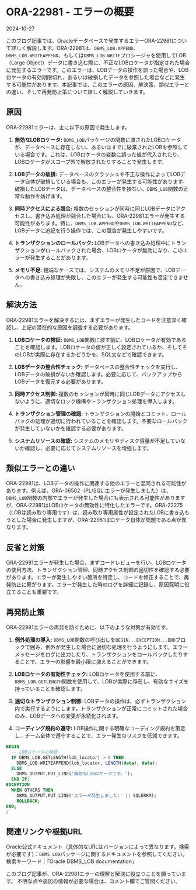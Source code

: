 # ORA-22981 - エラーの概要
2024-10-27

このブログ記事では、Oracleデータベースで発生するエラーORA-22981について詳しく解説します。ORA-22981は、`DBMS_LOB.APPEND`、`DBMS_LOB.WRITEAPPEND`、もしくは`DBMS_LOB.WRITE`プロシージャを使用してLOB（Large Object）データに書き込む際に、不正なLOBロケータが指定された場合に発生するエラーです。このエラーは、LOBデータの操作を誤った場合や、LOBロケータの有効期限切れ、あるいは破損したデータを参照した場合などに発生する可能性があります。本記事では、このエラーの原因、解決策、類似エラーとの違い、そして再発防止策について詳しく解説していきます。


## 原因

ORA-22981エラーは、主に以下の原因で発生します。

1. **無効なLOBロケータ:**  `DBMS_LOB`パッケージの関数に渡されたLOBロケータが、データベースに存在しない、あるいはすでに破棄されたLOBを参照している場合です。これは、LOBロケータの変数に誤った値が代入されたり、LOBロケータがスコープ外で解放されたりすることで発生します。

2. **LOBデータの破損:** データベースのクラッシュや不正な操作によってLOBデータ自体が破損している場合も、このエラーが発生する可能性があります。破損したLOBデータは、データベースの整合性を損ない、`DBMS_LOB`関数の正常な動作を妨げます。

3. **同時アクセスによる競合:** 複数のセッションが同時に同じLOBデータにアクセスし、書き込み処理が競合した場合にも、ORA-22981エラーが発生する可能性があります。特に、`DBMS_LOB.APPEND`や`DBMS_LOB.WRITEAPPEND`など、LOBデータに追記を行う操作では、この競合が発生しやすいです。

4. **トランザクションのロールバック:** LOBデータへの書き込み処理中にトランザクションがロールバックされた場合、LOBロケータが無効になり、このエラーが発生することがあります。

5. **メモリ不足:** 極端なケースでは、システムのメモリ不足が原因で、LOBデータへの書き込み処理が失敗し、このエラーが発生する可能性も否定できません。


## 解決方法

ORA-22981エラーを解決するには、まずエラーが発生したコードを注意深く確認し、上記の潜在的な原因を調査する必要があります。

1. **LOBロケータの検証:**  `DBMS_LOB`関数に渡す前に、LOBロケータが有効であることを確認します。LOBロケータの値が正しく設定されているか、そしてそのLOBが実際に存在するかどうかを、SQL文などで確認できます。

2. **LOBデータの整合性チェック:** データベースの整合性チェックを実行し、LOBデータの破損がないか確認します。必要に応じて、バックアップからLOBデータを復元する必要があります。

3. **同時アクセス制御:** 複数のセッションが同時に同じLOBデータにアクセスしないように、適切なロック機構やトランザクション処理を導入します。

4. **トランザクション管理の確認:** トランザクションの開始とコミット、ロールバックの処理が適切に行われていることを確認します。不要なロールバックが発生していないかを確認する必要があります。

5. **システムリソースの確認:** システムのメモリやディスク容量が不足していないか確認し、必要に応じてシステムリソースを増強します。


## 類似エラーとの違い

ORA-22981は、LOBデータの操作に関連する他のエラーと混同される可能性があります。例えば、ORA-06502（PL/SQL:エラーが発生しました）は、`DBMS_LOB`関数の内部でエラーが発生した場合にも表示される可能性がありますが、ORA-22981はLOBロケータの無効性に特化したエラーです。ORA-22275（LOBは読み取り専用です）は、読み取り専用属性が設定されたLOBに書き込もうとした場合に発生しますが、ORA-22981はロケータ自体が問題である点が異なります。


## 反省と対策

ORA-22981エラーが発生した場合、まずコードレビューを行い、LOBロケータの使用方法、トランザクション管理、同時アクセス制御の適切性を確認する必要があります。エラーが発生しやすい箇所を特定し、コードを修正することで、再発防止に繋がります。エラーが発生した時のログを詳細に記録し、原因究明に役立てることも重要です。


## 再発防止策

ORA-22981エラーの再発を防ぐために、以下のような対策が有効です。

1. **例外処理の導入:** `DBMS_LOB`関数の呼び出しを`BEGIN...EXCEPTION...END`ブロックで囲み、例外が発生した場合に適切な処理を行うようにします。エラーメッセージをログに出力したり、トランザクションをロールバックしたりすることで、エラーの影響を最小限に抑えることができます。

2. **LOBロケータの有効性チェック:** LOBロケータを使用する前に、`DBMS_LOB.GETLENGTH`関数を使用して、LOBが実際に存在し、有効なサイズを持っていることを確認します。

3. **適切なトランザクション制御:**  LOBデータの操作は、必ずトランザクション内で実行するようにします。トランザクションが正常にコミットされた場合のみ、LOBデータへの変更が永続化されます。

4. **コーディング規約の遵守:**  LOB操作に関する明確なコーディング規約を策定し、チーム全体で遵守することで、エラー発生のリスクを低減できます。


```sql
BEGIN
  -- LOBロケータの検証
  IF DBMS_LOB.GETLENGTH(lob_locator) > 0 THEN
    DBMS_LOB.WRITEAPPEND(lob_locator, LENGTH(data), data);
  ELSE
    DBMS_OUTPUT.PUT_LINE('無効なLOBロケータです。');
  END IF;
EXCEPTION
  WHEN OTHERS THEN
    DBMS_OUTPUT.PUT_LINE('エラーが発生しました:' || SQLERRM);
    ROLLBACK;
END;
/
```

## 関連リンクや根拠URL

Oracle公式ドキュメント（具体的なURLはバージョンによって異なります。検索が必要です）：`DBMS_LOB`パッケージに関するドキュメントを参照してください。  検索キーワード：「Oracle DBMS_LOB  documentation」


このブログ記事が、ORA-22981エラーの理解と解決に役立つことを願っています。  不明な点や追加の情報が必要な場合は、コメント欄でご質問ください。